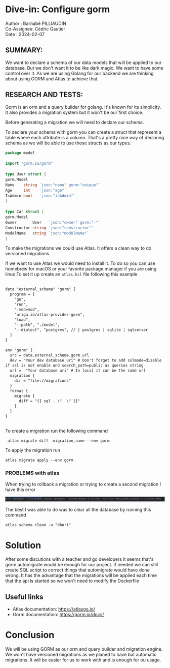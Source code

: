 # Dive-in: Configure gorm 

Author : Barnabé PILLIAUDIN  
Co-Assignee: Cédric Gautier  
Date : 2024-02-07

## SUMMARY:
We want to declare a schema of our data models that will be applied to our database.
But we don't want it to be like dark magic. We want to have some control over it.
As we are using Golang for our backend we are thinking about using GORM and Atlas to achieve that.

## RESEARCH AND TESTS:

Gorm is an orm and a query builder for golang. It's known for its simplicity. It also provides a migration system but it
won't be our first choice.

Before generating a migration we will need to declare our schema. 

To declare your schema with gorm you can create a struct that represent a table where each attribute is a column.
That's a pretty nice way of declaring schema as we will be able to use those structs as our types.

```go
package model

import "gorm.io/gorm"

type User struct {
gorm.Model
Name    string `json:"name" gorm:"unique"`
Age     int    `json:"age"`
IsAdmin bool   `json:"isAdmin"`
}

type Car struct {
gorm.Model
Owner       User   `json:"owner" gorm:"-"`
Constructor string `json:"constructor"`
ModelName   string `json:"modelName"`
}
```

To make the migrations we could use Atlas. It offers a clean way to do versioned migrations.

If we want to use Atlas we would need  to install it. 
To do so you can use homebrew for macOS or your favorite package manager if you are using linux
To set it up create an ```atlas.hcl``` file following this example

```hcl

data "external_schema" "gorm" {
  program = [
    "go",
    "run",
    "-mod=mod",
    "ariga.io/atlas-provider-gorm",
    "load",
    "--path", "./model",
    "--dialect", "postgres", // | postgres | sqlite | sqlserver
  ]
}

env "gorm" {
  src = data.external_schema.gorm.url
  dev = "Your dev database uri" # Don't forget to add sslmode=disable if ssl is not enable and search_path=public as queries string
  url =  "Your database uri" # In local it can be the same url
  migration {
    dir = "file://migrations" 
  }
  format {
    migrate {
      diff = "{{ sql . \"  \" }}"
    }
  }
}


```

To create a migration run the following command

```shell
 atlas migrate diff  migration_name --env gorm   
```

To apply the migration run

```shell
atlas migrate apply --env gorm
```


### PROBLEMS with atlas

When trying to rollback a migration or trying to create a second migration I have this error

![img.png](img.png)

The best I was able to do was to clear all the database  by running this command

```shell 
atlas schema clean -u "dburi"
```

# Solution 

After some discutions with a teacher and go developers it seems that's gorm automigrate would be 
enough for our project. If needed we can still create SQL script to correct things that automigrate would have done wrong.
It has the advantage that the migrations will be applied each time that the api is started so we won't need to modify 
the Dockerfile


## Useful links
- Atlas documentation: https://atlasgo.io/
- Gorm documentation: https://gorm.io/docs/


# Conclusion

We will be using GORM as our orm and query builder and migration engine. 
We won't have versioned migrations as we planed to have but automatic migrations.
It will be easier for us to work with and is enough for ou usage.